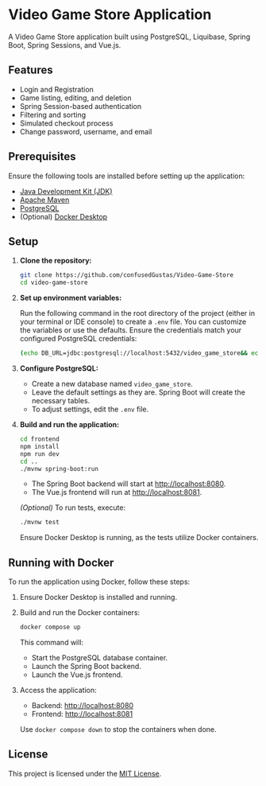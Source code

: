 # Video Game Store Application

A Video Game Store application built using PostgreSQL, Liquibase, Spring Boot, Spring Sessions, and Vue.js.

## Features

- Login and Registration
- Game listing, editing, and deletion
- Spring Session-based authentication
- Filtering and sorting
- Simulated checkout process
- Change password, username, and email

## Prerequisites

Ensure the following tools are installed before setting up the application:

- [Java Development Kit (JDK)](https://www.oracle.com/java/technologies/downloads/)
- [Apache Maven](https://maven.apache.org/download.cgi)
- [PostgreSQL](https://www.postgresql.org/download/)
- (Optional) [Docker Desktop](https://www.docker.com/products/docker-desktop/)

## Setup

1. **Clone the repository:**

    ```bash
    git clone https://github.com/confusedGustas/Video-Game-Store
    cd video-game-store
    ```

2. **Set up environment variables:**

   Run the following command in the root directory of the project (either in your terminal or IDE console) to create a `.env` file. You can customize the variables or use the defaults. Ensure the credentials match your configured PostgreSQL credentials:

    ```bash
    (echo DB_URL=jdbc:postgresql://localhost:5432/video_game_store&& echo DOCKER_DB_URL=jdbc:postgresql://database:5432/video_game_store&& echo.&& echo DB_NAME=video_game_store&& echo DB_USER=postgres&& echo DB_PASSWORD=admin&& echo.&& echo SPRING_USER=admin&& echo SPRING_PASSWORD=admin) > .env
    ```

3. **Configure PostgreSQL:**

    - Create a new database named `video_game_store`.
    - Leave the default settings as they are. Spring Boot will create the necessary tables.
    - To adjust settings, edit the `.env` file.

4. **Build and run the application:**

    ```bash
    cd frontend
    npm install
    npm run dev
    cd ..
    ./mvnw spring-boot:run
    ```

    - The Spring Boot backend will start at [http://localhost:8080](http://localhost:8080).
    - The Vue.js frontend will run at [http://localhost:8081](http://localhost:8081).

   *(Optional)* To run tests, execute:

    ```bash
    ./mvnw test
    ```

   Ensure Docker Desktop is running, as the tests utilize Docker containers.

## Running with Docker

To run the application using Docker, follow these steps:

1. Ensure Docker Desktop is installed and running.
2. Build and run the Docker containers:

    ```bash
    docker compose up
    ```

   This command will:
    - Start the PostgreSQL database container.
    - Launch the Spring Boot backend.
    - Launch the Vue.js frontend.

3. Access the application:
    - Backend: [http://localhost:8080](http://localhost:8080)
    - Frontend: [http://localhost:8081](http://localhost:8081)

   Use `docker compose down` to stop the containers when done.

## License

This project is licensed under the [MIT License](./LICENSE).
